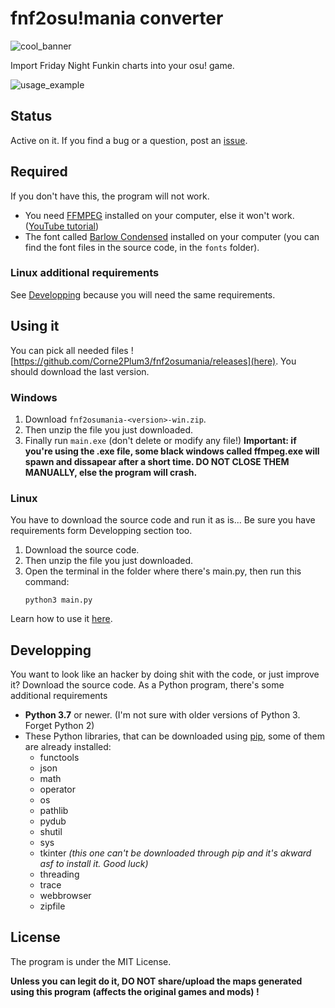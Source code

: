 # fnf2osu!mania converter

![cool_banner](https://user-images.githubusercontent.com/57914482/130650455-669ce1ab-e397-47ab-bf8e-7bd2493cecb9.jpg)

Import Friday Night Funkin charts into your osu! game.

![usage_example](https://user-images.githubusercontent.com/57914482/130650521-66264c5a-c365-4f89-a630-4cd5be4133db.JPG)

## Status
Active on it.
If you find a bug or a question, post an [issue](https://github.com/Corne2Plum3/fnf2osumania/issues).

## Required
If you don't have this, the program will not work.
* You need [FFMPEG](https://www.ffmpeg.org/) installed on your computer, else it won't work. ([YouTube tutorial](https://www.youtube.com/watch?v=r1AtmY-RMyQ))
* The font called [Barlow Condensed](https://fonts.google.com/specimen/Barlow+Condensed) installed on your computer (you can find the font files in the source code, in the `fonts` folder).

### Linux additional requirements
See [Developping](https://github.com/Corne2Plum3/fnf2osumania#developping) because you will need the same requirements.

## Using it
You can pick all needed files ![https://github.com/Corne2Plum3/fnf2osumania/releases](here). You should download the last version.

### Windows

1. Download `fnf2osumania-<version>-win.zip`.
2. Then unzip the file you just downloaded.
3. Finally run  `main.exe` (don't delete or modify any file!)
**Important: if you're using the .exe file, some black windows called ffmpeg.exe will spawn and dissapear after a short time. DO NOT CLOSE THEM MANUALLY, else the program will crash.**

### Linux
You have to download the source code and run it as is... Be sure you have requirements form Developping section too.
1. Download the source code.
2. Then unzip the file you just downloaded.
3. Open the terminal in the folder where there's main.py, then run this command:
   ```
   python3 main.py
   ```

Learn how to use it [here](https://github.com/Corne2Plum3/fnf2osumania/wiki).

## Developping
You want to look like an hacker by doing shit with the code, or just improve it? Download the source code.
As a Python program, there's some additional requirements
* **Python 3.7** or newer. (I'm not sure with older versions of Python 3. Forget Python 2)
* These Python libraries, that can be downloaded using [pip](https://docs.python.org/fr/3.6/installing/index.html), some of them are already installed:
    * functools
    * json
    * math
    * operator
    * os
    * pathlib
    * pydub
    * shutil
    * sys
    * tkinter *(this one can't be downloaded through pip and it's akward asf to install it. Good luck)*
    * threading
    * trace
    * webbrowser
    * zipfile

## License

The program is under the MIT License.

**Unless you can legit do it, DO NOT share/upload the maps generated using this program (affects the original games and mods) !**